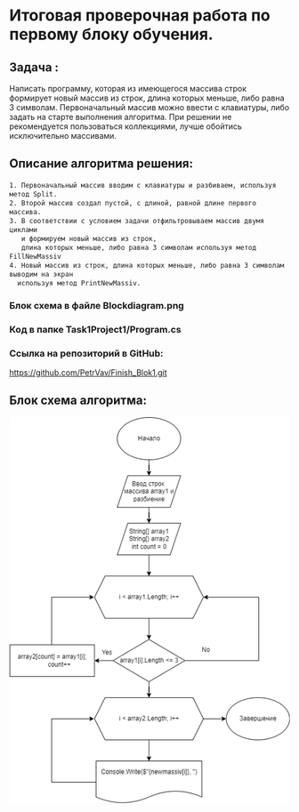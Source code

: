 # Итоговая проверочная работа по первому блоку обучения.
## Задача : 
Написать программу, 
которая из имеющегося массива строк формирует новый массив из строк, длина которых меньше, либо равна 3 символам. Первоначальный массив можно ввести с клавиатуры, либо задать на старте выполнения алгоритма. При решении не рекомендуется пользоваться коллекциями, лучше обойтись исключительно массивами.
## Описание алгоритма решения:
    1. Первоначальный массив вводим с клавиатуры и разбиваем, используя метод Split.
    2. Второй массив создал пустой, с длиной, равной длине первого массива.
    3. В соответствии с условием задачи отфильтровываем массив двумя циклами 
       и формируем новый массив из строк, 
       длина которых меньше, либо равна 3 символам используя метод FillNewMassiv
    4. Новый массив из строк, длина которых меньше, либо равна 3 символам выводим на экран
      используя метод PrintNewMassiv.
### Блок схема в файле Blockdiagram.png
### Код в папке Task1Project1/Program.cs
### Ссылка на репозиторий в GitHub:
https://github.com/PetrVav/Finish_Blok1.git
## Блок схема алгоритма:
![Blockdiagram](Blockdiagram.png)